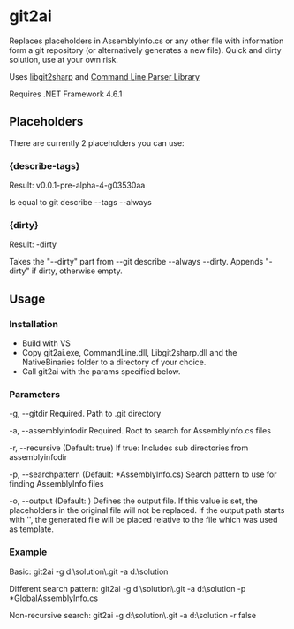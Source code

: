 # git2ai
Replaces placeholders in AssemblyInfo.cs or any other file with information form a git repository (or alternatively generates a new file). Quick and dirty solution, use at your own risk.

Uses [libgit2sharp] and [Command Line Parser Library]

Requires .NET Framework 4.6.1

## Placeholders
There are currently 2 placeholders you can use:

### {describe-tags}
Result: v0.0.1-pre-alpha-4-g03530aa

Is equal to git describe --tags --always

### {dirty}
Result: -dirty

Takes the "--dirty" part from --git describe --always --dirty. Appends "-dirty" if dirty, otherwise empty.

## Usage
### Installation
- Build with VS
- Copy git2ai.exe, CommandLine.dll, Libgit2sharp.dll and the NativeBinaries folder to a directory of your choice.
- Call git2ai with the params specified below.

### Parameters

  -g, --gitdir             Required. Path to .git directory

  -a, --assemblyinfodir    Required. Root to search for AssemblyInfo.cs files

  -r, --recursive          (Default: true) If true: Includes sub directories
                           from assemblyinfodir

  -p, --searchpattern      (Default: *AssemblyInfo.cs) Search pattern to use
                           for finding AssemblyInfo files

  -o, --output             (Default: ) Defines the output file. If this value
                           is set, the placeholders in the original file will
                           not be replaced. If the output path starts with '',
                           the generated file will be placed relative to the
                           file which was used as template.
  
### Example
Basic: git2ai -g d:\solution\\.git -a d:\solution

Different search pattern: git2ai -g d:\solution\\.git -a d:\solution -p *GlobalAssemblyInfo.cs
 
Non-recursive search: git2ai -g d:\solution\\.git -a d:\solution -r false


[libgit2sharp]: https://github.com/libgit2/libgit2sharp
[Command Line Parser Library]: https://github.com/gsscoder/commandline
